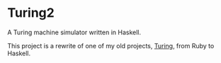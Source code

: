 # Turing2

A Turing machine simulator written in Haskell.

This project is a rewrite of one of my old projects,
[Turing](https://github.com/mattneary/Turing), from Ruby to Haskell.

